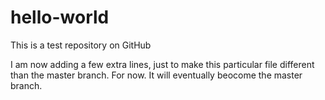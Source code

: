 # hello-world
This is a test repository on GitHub

I am now adding a few extra lines, just to make this particular file different than the master branch. For now. It will eventually beocome the master branch.
